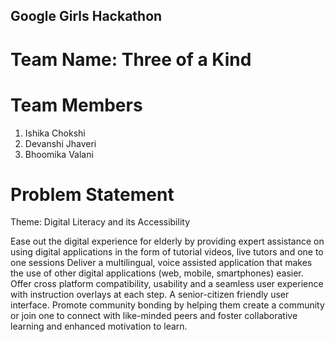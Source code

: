 ## Google Girls Hackathon

# Team Name: Three of a Kind

# Team Members
1. Ishika Chokshi
2. Devanshi Jhaveri
3. Bhoomika Valani

# Problem Statement
Theme: Digital Literacy and its Accessibility

Ease out the digital experience for elderly by providing expert assistance on using digital applications in the form of tutorial videos, live tutors and one to one sessions
Deliver a multilingual, voice assisted application that makes the use of other digital applications (web, mobile, smartphones) easier. 
Offer cross platform compatibility, usability and a seamless user experience with instruction overlays at each step.
A senior-citizen friendly user interface.
Promote community bonding by helping them create a community or join one to connect with like-minded peers and foster collaborative learning and enhanced motivation to learn. 
